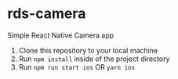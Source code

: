# rds-camera
Simple React Native Camera app

1. Clone this repository to your local machine
2. Run `npm install` inside of the project directory
3. Run `npm run start ios` OR `yarn ios`
